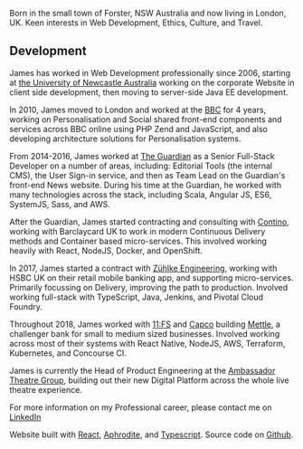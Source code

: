 Born in the small town of Forster, NSW Australia and now living in London, UK. Keen interests in Web Development, Ethics, Culture, and Travel.

## Development

James has worked in Web Development professionally since 2006, starting at [the University of Newcastle Australia](https://www.newcastle.edu.au/) working on the corporate Website in client side development, then moving to server-side Java EE development.

In 2010, James moved to London and worked at the [BBC](https://bbc.co.uk/) for 4 years, working on Personalisation and Social shared front-end components and services across BBC online using PHP Zend and JavaScript, and also developing architecture solutions for Personalisation systems.

From 2014-2016, James worked at [The Guardian](http://theguardian.com) as a Senior Full-Stack Developer on a number of areas, including: Editorial Tools (the internal CMS), the User Sign-in service, and then as Team Lead on the Guardian's front-end News website. During his time at the Guardian, he worked with many technologies across the stack, including Scala, Angular JS, ES6, SystemJS, Sass, and AWS.

After the Guardian, James started contracting and consulting with [Contino](http://contino.io/), working with Barclaycard UK to work in modern Continuous Delivery methods and Container based micro-services. This involved working heavily with React, NodeJS, Docker, and OpenShift.

In 2017, James started a contract with [Zühlke Engineering](https://www.zuehlke.com), working with HSBC UK on their retail mobile banking app, and supporting micro-services. Primarily focussing on Delivery, improving the path to production. Involved working full-stack with TypeScript, Java, Jenkins, and Pivotal Cloud Foundry.

Throughout 2018, James worked with [11:FS](https://11fs.com/) and [Capco](https://capco.com/) building [Mettle](https://mettle.co.uk/), a challenger bank for small to medium sized businesses. Involved working across most of their systems with React Native, NodeJS, AWS, Terraform, Kubernetes, and Concourse CI.

James is currently the Head of Product Engineering at the [Ambassador Theatre Group](https://www.atgtickets.com/), building out their new Digital Platform across the whole live theatre experience.

For more information on my Professional career, please contact me on [LinkedIn](https://www.linkedin.com/in/jamespamplin)

Website built with [React](https://reactjs.org/), [Aphrodite](https://github.com/Khan/aphrodite), and [Typescript](https://www.typescriptlang.org/). Source code on [Github](https://github.com/jamespamplin/jamespamplin.com).
